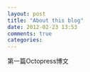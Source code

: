 ```yaml
---
layout: post
title: "About this blog"
date: 2012-02-23 13:53
comments: true
categories: 
---
```

第一篇Octopress博文